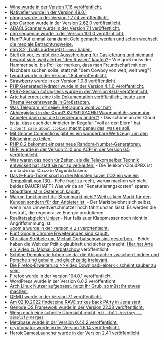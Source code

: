 * [Wine wurde in der Version 7.16 veröffentlicht.](https://www.phoronix.com/news/Wine-7.16-Releasd)
* [Nativefier wurde in der Version 49.0.1](https://github.com/nativefier/nativefier/releases/tag/v49.0.1)
* [phpqa wurde in der Version 1.77.4 veröffentlicht.](https://github.com/jakzal/phpqa/releases/tag/v1.77.4)
* [php Carbon wurde in der Version 2.62.0 veröffentlicht.](https://github.com/briannesbitt/Carbon/releases/tag/2.62.0)
* [ADACLScanner wurde in der Version 7.1 veröffentlicht.](https://github.com/canix1/ADACLScanner/releases/tag/7.1)
* [php sequence wurde in der Version 10.1.0 veröffentlicht.](https://github.com/xp-forge/sequence/releases/tag/v10.1.0)
* [Hanf? Auf einmal kann damit Geld gemacht werden und schon wechselt die mediale Betrachtungweise.](https://netzfrauen.org/2022/08/28/hemp-3/)
* [php 8.2, Traits dürfen jetzt `const` haben.](https://php.watch/versions/8.2/constants-in-traits)
* [Stell dir vor, es gibt eine Ausschreibung für Gaslieferung und niemand bewirbt sich, weil alle bei "den Russen" kaufen?](https://blog.fefe.de/?ts=9df5466f) - Wie groß muss der Hammer sein, bis Politiker merken, dass man Freundschaft mit den Nachbarn suchen sollte, statt mit "dem Cowboy von weit, weit weg"?
* [fwupd wurde in der Version 1.8.4 veröffentlicht.](https://github.com/fwupd/fwupd/releases/tag/1.8.4)
* [Strawberry wurde in der Version 1.0.8 veröffentlicht.](https://github.com/strawberrymusicplayer/strawberry/releases/tag/1.0.8)
* [PHP GeneratedHydrator wurde in der Version 4.4.0 veröffentlicht.](https://github.com/Ocramius/GeneratedHydrator/releases/tag/4.4.0)
* [PSR7-Session sotrageless wurde in der Version 8.6.0 veröffentlicht.](https://github.com/psr7-sessions/storageless/releases/tag/8.6.0)
* [Arte hat erneut eine tolle Dokumentation veröffentlicht, heute zum Thema Verkehrswende in Großstädten.](https://www.youtube.com/watch?v=V7pGFGwIIoI)
* [Was Telegram mit seiner Befragung wohl vor hat?](https://netzpolitik.org/2022/telegram-fragt-nutzerinnen-wieviel-ueberwachung-solls-denn-sein/)
* [Abhängigkeit in der Cloud? SUPER SACHE! Was macht ihr, wenn der Anbieter dann mal die Lizenzierung ändert?](https://www.borncity.com/blog/2022/08/30/microsoft-ndert-cloud-lizenzierung-in-der-eu-zum-1-oktober-2022/) - Das schöne an der Cloud ist ja, dass euch der Anbieter im Regefall "voll an den Eiern" hat
* [`I don't care about cookies` macht genau das, was es soll.](https://www.kuketz-blog.de/i-dont-care-about-cookies-auf-wiedersehen-cookie-banner-firefox-add-ons-teil4/)
* [Mit Gnome Connections gibt es ein wunderbare Werkzeug, um den Bildschirm zu teilen.](https://opensource.com/article/22/8/share-screens-linux-gnome-connections)
* [PHP 8.2 bekommt ein paar neue Random-Number-Generatoren.](https://php.watch/versions/8.2/ext-random)
* [UEFI wurde in der Version 2.10 und ACPI in der Version 6.5 veröffentlicht.](https://www.phoronix.com/news/UEFI-2.10-ACPI-6.5-Released)
* [Was waren das noch für Zeiten, als die Telekom selber Technik entwickelt hat, statt sie nur zu verkaufen.](https://www.kuketz-blog.de/telekom-cloudpbx-2-0-fragwuerdige-auftragsverarbeiter-und-datenschutzhinweise/) - Die Telekom CloudPBX ist am Ende nur Cisco in Magentafarben.
* [Das 9-Euro-Ticket spart in drei Monaten soviel CO2 ein wie ein Tempolimit von 130.](https://blog.fefe.de/?ts=9df3edd0) - FeFe fragt zu recht, warum machen wir nicht beides DAUERHAFT? Was wir da an "Renaturierungskosten" sparen
* [Cloudflare ist in Österreich kaputt.](https://blog.fefe.de/?ts=9df3d6cc)
* [Warum funktioniert der Strommarkt nicht? Weil es kein Markt für den Kunden sondern für den Anbieter ist.](https://blog.fefe.de/?ts=9df22bea) - Der Markt belohnt sich selbst, wenn man Umweltverschmutzer hoch fährt und an lässt. Es werden die bestraft, die regenerative Energie produtieren
* [Realitätsabgleich Uniper](https://blog.fefe.de/?ts=9df22849) - Nur falls euer Klappmesser noch nicht in Angriffstimmung ist.
* [Joomla wurde in der Version 4.2.1 veröffentlicht.](https://github.com/joomla/joomla-cms/releases/tag/4.2.1)
* [Fünf Google Chrome Erweiterungen sind kaputt.](https://www.bleepingcomputer.com/news/security/chrome-extensions-with-14-million-installs-steal-browsing-data/)
* [Christian Ströbele und Michail Gorbatschow sind gestorben.](https://blog.fefe.de/?ts=9df1dd56) - Beide haben die Welt der Politik glaubhaft und sicher gemacht. [Hier hat Arte ein Video zu Michail Gorbatschow](https://www.youtube.com/watch?v=lpIUHQojWRE) veröffentlicht.
* [Schöne Demokratie haben sie da, die Absprachen zwischen Lindner und Porsche sind geheim und gleichzeitig irrelevant.](https://netzpolitik.org/2022/geheime-sms-christian-lindners-porscheproblem/)
* [Die Firefox-Erweiterung >>Video DownloadHelper<< scheint sauber zu sein.](https://www.kuketz-blog.de/video-downloadhelper-downloads-von-medien-firefox-add-ons-teil5/)
* [Firefox wurde in der Version 104.0.1 veröffentlicht.](https://www.borncity.com/blog/2022/08/31/firefox-101-0-1-freigegeben-2/)
* [WordPress wurde in der Version 6.0.2 veröffentlicht.](https://wordpress.org/news/2022/08/wordpress-6-0-2-security-and-maintenance-release/)
* [Arch Linux Nutzer aufgepasst, nutzt ihr Grub, so müst ihr etwas machen.](https://archlinux.org/news/grub-bootloader-upgrade-and-configuration-incompatibilities/)
* [QEMU wurde in der Version 7.1 veröffentlicht.](https://www.phoronix.com/news/QEMU-7.1-Released)
* [Am 02.10.2022 findet eine RAVE strikes back PArty in Jena statt.](https://www.rave-strikes-back.de/?p=11202)
* [Genode OS Framework wurde in der Version 22.08 veröffentlicht.](https://www.phoronix.com/news/Genode-OS-22.08)
* [Wenn euch eine schnelle Übersicht reicht, `git -full-history --simplify-merges`](https://lwn.net/Articles/906604/)
* [Metabase wurde in der Version 0.44.2 veröffentlicht.](https://github.com/metabase/metabase/releases/tag/v0.44.2)
* [cryptomator wurde in der Version 1.6.14 veröffentlicht.](https://github.com/cryptomator/cryptomator/releases/tag/1.6.14)
* [HeroicGamesLauncher wurde in der Version 2.4.1 veröffentlicht.](https://github.com/Heroic-Games-Launcher/HeroicGamesLauncher/releases/tag/v2.4.1)
